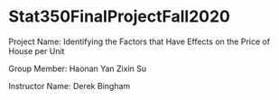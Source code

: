 # Stat350FinalProjectFall2020
Project Name: Identifying the Factors that Have Effects on the Price of House per Unit

Group Member: Haonan Yan
              Zixin Su

Instructor Name: Derek Bingham
